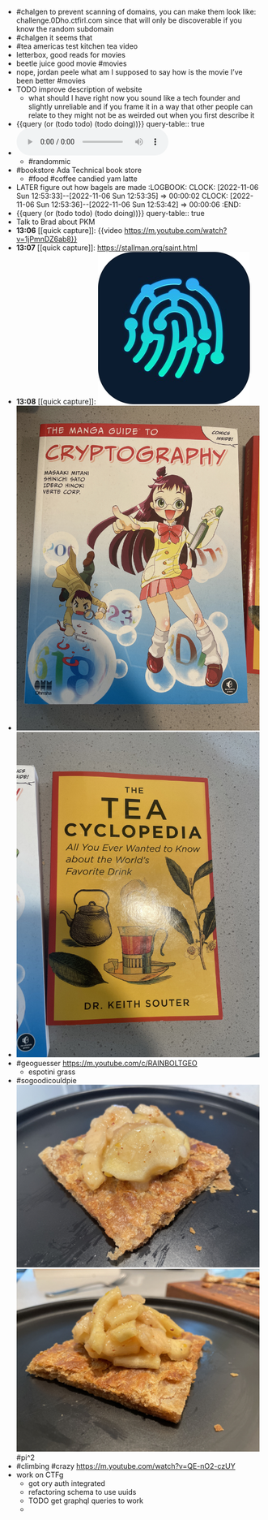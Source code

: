 - #chalgen to prevent scanning of domains, you can make them look like: challenge.0Dho.ctfirl.com since that will only be discoverable if you know the random subdomain
- #chalgen it seems that
- #tea americas test kitchen tea video
- letterbox, good reads for movies
- beetle juice good movie #movies
- nope, jordan peele what am I supposed to say how is the movie I’ve been better #movies
- TODO improve description of website
	- what should I have right now you sound like a tech founder and slightly unreliable and if you frame it in a way that other people can relate to they might not be as weirded out when you first describe it
- {{query (or (todo todo) (todo doing))}}
  query-table:: true
- ![2022-11-06-11-44-55.aac](../assets/2022-11-06-11-44-55.aac)
	- #randommic
- #bookstore Ada Technical book store
	- #food #coffee candied yam latte
- LATER figure out how bagels are made
  :LOGBOOK:
  CLOCK: [2022-11-06 Sun 12:53:33]--[2022-11-06 Sun 12:53:35] =>  00:00:02
  CLOCK: [2022-11-06 Sun 12:53:36]--[2022-11-06 Sun 12:53:42] =>  00:00:06
  :END:
- {{query (or (todo todo) (todo doing))}}
  query-table:: true
- Talk to Brad about PKM
- **13:06** [[quick capture]]:  {{video https://m.youtube.com/watch?v=1jPmnDZ6ab8}}
- **13:07** [[quick capture]]:  https://stallman.org/saint.html
- **13:08** [[quick capture]]: ![2022-11-06-13-08-30](../assets/2022-11-06-13-08-30.png)
- ![2022-11-06-13-25-26.jpeg](../assets/2022-11-06-13-25-26.jpeg)
- ![2022-11-06-13-25-49.jpeg](../assets/2022-11-06-13-25-49.jpeg)
- #geoguesser https://m.youtube.com/c/RAINBOLTGEO
	- espotini grass
- #sogoodicouldpie ![2022-11-06-14-21-03.jpeg](../assets/2022-11-06-14-21-03.jpeg) ![2022-11-06-14-22-52.jpeg](../assets/2022-11-06-14-22-52.jpeg) #pi^2
- #climbing #crazy https://m.youtube.com/watch?v=QE-nO2-czUY
- work on CTFg
	- got ory auth integrated
	- refactoring schema to use uuids
	- TODO get graphql queries to work
	-